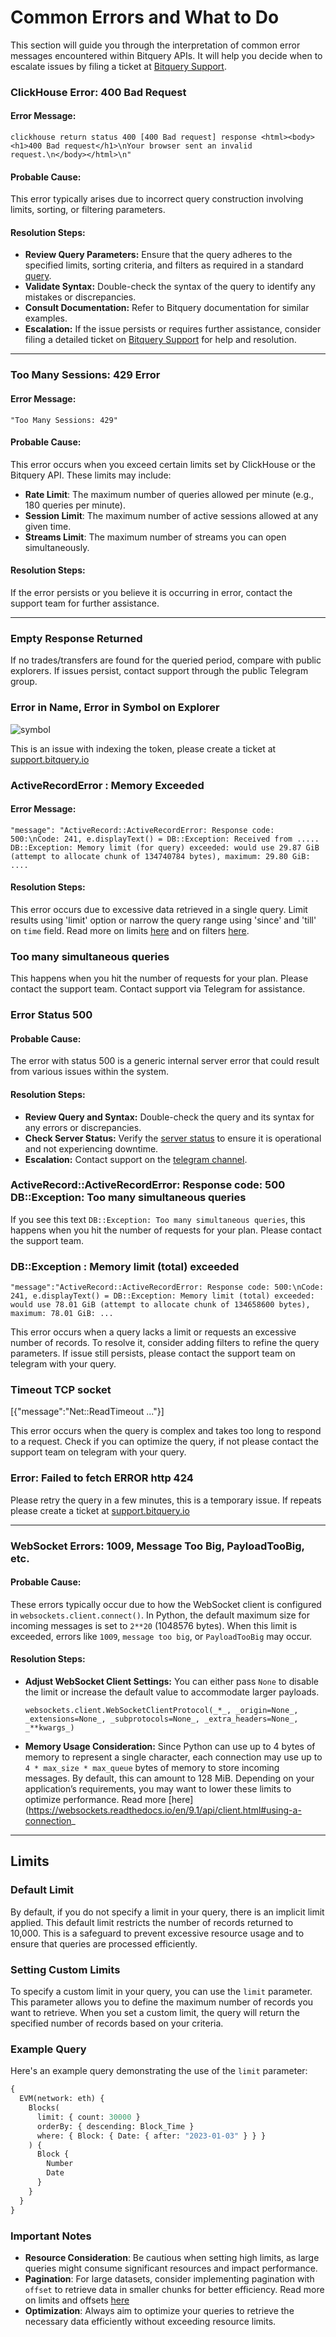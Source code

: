 # Common Errors and What to Do

This section will guide you through the interpretation of common error messages encountered within Bitquery APIs. It will help you decide when to escalate issues by filing a ticket at [Bitquery Support](https://support.bitquery.io/).

### ClickHouse Error: 400 Bad Request

#### Error Message:

```plaintext
clickhouse return status 400 [400 Bad request] response <html><body><h1>400 Bad request</h1>\nYour browser sent an invalid request.\n</body></html>\n"
```

#### Probable Cause:

This error typically arises due to incorrect query construction involving limits, sorting, or filtering parameters.

#### Resolution Steps:

- **Review Query Parameters:** Ensure that the query adheres to the specified limits, sorting criteria, and filters as required in a standard [query](/docs/start/first-query.md).
- **Validate Syntax:** Double-check the syntax of the query to identify any mistakes or discrepancies.
- **Consult Documentation:** Refer to Bitquery documentation for similar examples.
- **Escalation:** If the issue persists or requires further assistance, consider filing a detailed ticket on [Bitquery Support](https://support.bitquery.io/) for help and resolution.

---

### Too Many Sessions: 429 Error

#### Error Message:

    "Too Many Sessions: 429"

#### Probable Cause:

This error occurs when you exceed certain limits set by ClickHouse or the Bitquery API. These limits may include:

- **Rate Limit**: The maximum number of queries allowed per minute (e.g., 180 queries per minute).
- **Session Limit**: The maximum number of active sessions allowed at any given time.
- **Streams Limit**: The maximum number of streams you can open simultaneously.

#### Resolution Steps:

If the error persists or you believe it is occurring in error, contact the support team for further assistance.

---

### Empty Response Returned

If no trades/transfers are found for the queried period, compare with public explorers. If issues persist, contact support through the public Telegram group.

### Error in Name, Error in Symbol on Explorer

![symbol](/img/ide/symbol_error.png)

This is an issue with indexing the token, please create a ticket at [support.bitquery.io](https://support.bitquery.io/hc/en-us)

### ActiveRecordError : Memory Exceeded

#### Error Message:

    "message": "ActiveRecord::ActiveRecordError: Response code: 500:\nCode: 241, e.displayText() = DB::Exception: Received from ..... DB::Exception: Memory limit (for query) exceeded: would use 29.87 GiB (attempt to allocate chunk of 134740784 bytes), maximum: 29.80 GiB: ....

#### Resolution Steps:

This error occurs due to excessive data retrieved in a single query. Limit results using 'limit' option or narrow the query range using 'since' and 'till' on `time` field. Read more on limits [here](/docs/graphql/limits) and on filters [here](/docs/graphql/filters).

### Too many simultaneous queries

This happens when you hit the number of requests for your plan. Please contact the support team. Contact support via Telegram for assistance.

### Error Status 500

#### Probable Cause:

The error with status 500 is a generic internal server error that could result from various issues within the system.

#### Resolution Steps:

- **Review Query and Syntax:** Double-check the query and its syntax for any errors or discrepancies.
- **Check Server Status:** Verify the [server status](https://account.bitquery.io/user/system_status) to ensure it is operational and not experiencing downtime.
- **Escalation:** Contact support on the [telegram channel](https://t.me/Bloxy_info).

### ActiveRecord::ActiveRecordError: Response code: 500 DB::Exception: Too many simultaneous queries

If you see this text `DB::Exception: Too many simultaneous queries`, this happens when you hit the number of requests for your plan. Please contact the support team.

### DB::Exception : Memory limit (total) exceeded

`"message":"ActiveRecord::ActiveRecordError: Response code: 500:\nCode: 241, e.displayText() = DB::Exception: Memory limit (total) exceeded: would use 78.01 GiB (attempt to allocate chunk of 134658600 bytes), maximum: 78.01 GiB: ...`

This error occurs when a query lacks a limit or requests an excessive number of records. To resolve it, consider adding filters to refine the query parameters. If issue still persists, please contact the support team on telegram with your query.

### Timeout TCP socket

\[\{"message":"Net::ReadTimeout ..."\}\]

This error occurs when the query is complex and takes too long to respond to a request. Check if you can optimize the query, if not please contact the support team on telegram with your query.

### Error: Failed to fetch ERROR http 424

Please retry the query in a few minutes, this is a temporary issue. If repeats please create a ticket at [support.bitquery.io](https://support.bitquery.io/hc/en-us)

---

### WebSocket Errors: 1009, Message Too Big, PayloadTooBig, etc.

#### Probable Cause:

These errors typically occur due to how the WebSocket client is configured in `websockets.client.connect()`. In Python, the default maximum size for incoming messages is set to `2**20` (1048576 bytes). When this limit is exceeded, errors like `1009`, `message too big`, or `PayloadTooBig` may occur.

#### Resolution Steps:

- **Adjust WebSocket Client Settings:** You can either pass `None` to disable the limit or increase the default value to accommodate larger payloads.

  `websockets.client.WebSocketClientProtocol(_*_, _origin=None_, _extensions=None_, _subprotocols=None_, _extra_headers=None_, _**kwargs_)`

- **Memory Usage Consideration:** Since Python can use up to 4 bytes of memory to represent a single character, each connection may use up to `4 * max_size * max_queue` bytes of memory to store incoming messages. By default, this can amount to 128 MiB. Depending on your application’s requirements, you may want to lower these limits to optimize performance.
  Read more [here](https://websockets.readthedocs.io/en/9.1/api/client.html#using-a-connection_

---

## Limits

### Default Limit

By default, if you do not specify a limit in your query, there is an implicit limit applied. This default limit restricts the number of records returned to 10,000. This is a safeguard to prevent excessive resource usage and to ensure that queries are processed efficiently.

### Setting Custom Limits

To specify a custom limit in your query, you can use the `limit` parameter. This parameter allows you to define the maximum number of records you want to retrieve. When you set a custom limit, the query will return the specified number of records based on your criteria.

### Example Query

Here's an example query demonstrating the use of the `limit` parameter:

```graphql
{
  EVM(network: eth) {
    Blocks(
      limit: { count: 30000 }
      orderBy: { descending: Block_Time }
      where: { Block: { Date: { after: "2023-01-03" } } }
    ) {
      Block {
        Number
        Date
      }
    }
  }
}
```

### Important Notes

- **Resource Consideration**: Be cautious when setting high limits, as large queries might consume significant resources and impact performance.
- **Pagination**: For large datasets, consider implementing pagination with `offset` to retrieve data in smaller chunks for better efficiency. Read more on limits and offsets [here](/docs/graphql/limits)
- **Optimization**: Always aim to optimize your queries to retrieve the necessary data efficiently without exceeding resource limits.
